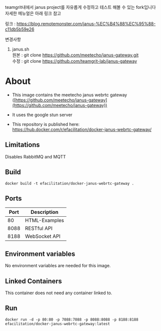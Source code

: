teamgrit내에서 janus project를 자유롭게 수정하고 테스트 해볼 수 있는 fork입니다
자세한 메뉴얼은 아래 링크 참고

링크 : https://blog.remotemonster.com/janus-%EC%B4%88%EC%95%88-c11db5b59e26

변경사항
1. janus.sh  
원본 : git clone https://github.com/meetecho/janus-gateway.git  
수정 : git clone https://github.com/teamgrit-lab/janus-gateway




# About

-   This image contains the meetecho janus webrtc gateway  ([https://github.com/meetecho/janus-gateway](https://github.com/meetecho/janus-gateway))

-   It uses the google stun server

-   This repository is published here: [https://hub.docker.com/r/efacilitation/docker-janus-webrtc-gateway/
](https://hub.docker.com/r/efacilitation/docker-janus-webrtc-gateway/)

## Limitations

Disables RabbitMQ and MQTT

## Build

`docker build -t efacilitation/docker-janus-webrtc-gateway .`

## Ports

| Port   | Description   |
|--------|---------------|
| 80     | HTML-Examples |
| 8088   | RESTful API   |
| 8188   | WebSocket API |

## Environment variables

No environment variables are needed for this image.

## Linked Containers

This container does not need any container linked to.

## Run

`docker run -d -p 80:80 -p 7088:7088 -p 8088:8088 -p 8188:8188 efacilitation/docker-janus-webrtc-gateway:latest`
